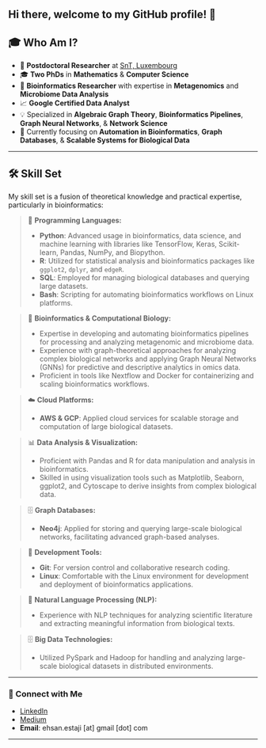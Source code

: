 ## Hi there, welcome to my GitHub profile! 👋

## 🎓 Who Am I?

- 🔬 **Postdoctoral Researcher** at [SnT, Luxembourg](https://www.uni.lu/snt-en/)
- 🎓 **Two PhDs** in **Mathematics** & **Computer Science**
- 🧬 **Bioinformatics Researcher** with expertise in **Metagenomics** and **Microbiome Data Analysis**
- 📈 **Google Certified Data Analyst**
- 💡 Specialized in **Algebraic Graph Theory**, **Bioinformatics Pipelines**, **Graph Neural Networks**, & **Network Science**
- 🌱 Currently focusing on **Automation in Bioinformatics**, **Graph Databases**, & **Scalable Systems for Biological Data**

---

## 🛠️ Skill Set

My skill set is a fusion of theoretical knowledge and practical expertise, particularly in bioinformatics:

> 📘 **Programming Languages:** 
> - **Python**: Advanced usage in bioinformatics, data science, and machine learning with libraries like TensorFlow, Keras, Scikit-learn, Pandas, NumPy, and Biopython.
> - **R**: Utilized for statistical analysis and bioinformatics packages like `ggplot2`, `dplyr`, and `edgeR`.
> - **SQL**: Employed for managing biological databases and querying large datasets.
> - **Bash**: Scripting for automating bioinformatics workflows on Linux platforms.

> 🧬 **Bioinformatics & Computational Biology:** 
> - Expertise in developing and automating bioinformatics pipelines for processing and analyzing metagenomic and microbiome data.
> - Experience with graph-theoretical approaches for analyzing complex biological networks and applying Graph Neural Networks (GNNs) for predictive and descriptive analytics in omics data.
> - Proficient in tools like Nextflow and Docker for containerizing and scaling bioinformatics workflows.

> ☁️ **Cloud Platforms:** 
> - **AWS & GCP**: Applied cloud services for scalable storage and computation of large biological datasets.

> 📊 **Data Analysis & Visualization:** 
> - Proficient with Pandas and R for data manipulation and analysis in bioinformatics.
> - Skilled in using visualization tools such as Matplotlib, Seaborn, ggplot2, and Cytoscape to derive insights from complex biological data.

> 🗄️ **Graph Databases:** 
> - **Neo4j**: Applied for storing and querying large-scale biological networks, facilitating advanced graph-based analyses.

> 🔧 **Development Tools:** 
> - **Git**: For version control and collaborative research coding.
> - **Linux**: Comfortable with the Linux environment for development and deployment of bioinformatics applications.

> 🤖 **Natural Language Processing (NLP):** 
> - Experience with NLP techniques for analyzing scientific literature and extracting meaningful information from biological texts.

> 🗄️ **Big Data Technologies:** 
> - Utilized PySpark and Hadoop for handling and analyzing large-scale biological datasets in distributed environments.

---

### 🤝 Connect with Me

- [LinkedIn](https://www.linkedin.com/in/eestaji/)
- [Medium](https://medium.com/@ehsan.estaji)
- **Email**: ehsan.estaji [at] gmail [dot] com

---
